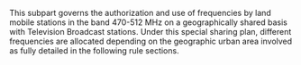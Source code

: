 This subpart governs the authorization and use of frequencies by land mobile stations in the band 470-512 MHz on a geographically shared basis with Television Broadcast stations. Under this special sharing plan, different frequencies are allocated depending on the geographic urban area involved as fully detailed in the following rule sections.

